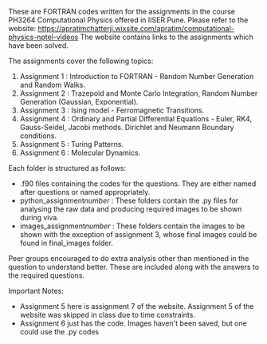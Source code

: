 These are FORTRAN codes written for the assignments in the course PH3264 Computational Physics offered in IISER Pune.
Please refer to the website: https://apratimchatterji.wixsite.com/apratim/computational-physics-nptel-videos
The website contains links to the assignments which have been solved.

The assignments cover the following topics:
1. Assignment 1 : Introduction to FORTRAN - Random Number Generation and Random Walks.
2. Assignment 2 : Trazepoid and Monte Carlo Integration, Random Number Generation (Gaussian, Exponential).
3. Assignment 3 : Ising model - Ferromagnetic Transitions.
4. Assignment 4 : Ordinary and Partial Differential Equations - Euler, RK4, Gauss-Seidel, Jacobi methods. Dirichlet and Neumann Boundary conditions.
5. Assignment 5 : Turing Patterns.
6. Assignment 6 : Molecular Dynamics.

Each folder is structured as follows:
- .f90 files containing the codes for the questions. They are either named after questions or named appropriately.
- python_assignment$number$ : These folders contain the .py files for analysing the raw data and producing required images to be shown during viva.
- images_assignment$number$ : These folders contain the images to be shown with the exception of assignment 3, whose final images could be found in final_images folder.

Peer groups encouraged to do extra analysis other than mentioned in the question to understand better. These are included along with the answers to the required questions.

Important Notes:
- Assignment 5 here is assignment 7 of the website. Assignment 5 of the website was skipped in class due to time constraints.
- Assignment 6 just has the code. Images haven't been saved, but one could use the .py codes
